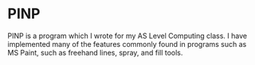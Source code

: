 PINP
====
PINP is a program which I wrote for my AS Level Computing class.
I have implemented many of the features commonly found in programs such as MS Paint, such as freehand lines, spray, and fill tools.
